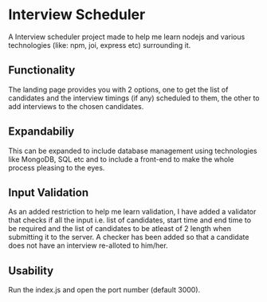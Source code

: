 # Interview Scheduler

A Interview scheduler project made to help me learn nodejs and various technologies (like: npm, joi, express etc) surrounding it.

## Functionality
The landing page provides you with 2 options, one to get the list of candidates and the interview timings (if any) scheduled to them, the other to 
add interviews to the chosen candidates.

## Expandabiliy
This can be expanded to include database management using technologies like MongoDB, SQL etc and to include a front-end to make the whole process pleasing to the eyes.

## Input Validation
As an added restriction to help me learn validation, I have added a validator that checks if all the input i.e. list of candidates, start time and end time to be required
and the list of candidates to be atleast of 2 length when submitting it to the server.
A checker has been added so that a candidate does not have an interview re-alloted to him/her.


## Usability
Run the index.js and open the port number (default 3000).
